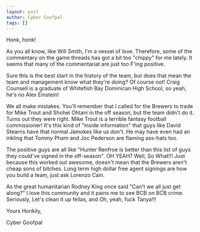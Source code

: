 ```yaml
---
layout: post
author: Cyber Goofpal
tags: []
---
```


Honk, honk!

As you all know, like Will Smith, I'm a vessel of love. Therefore, some of the commentary on the game threads has got a bit too "chippy" for me lately. It seems that many of the commentariat are just too F'ing positive.

Sure this is the best start in the history of the team, but does that mean the team and management know what they're doing? Of course not! Craig Counsell is a graduate of Whitefish Bay Dominican High School, so yeah, he's no Alex Einstein!

We all make mistakes. You'll remember that I called for the Brewers to trade for Mike Trout and Shohei Ohtani in the off season, but the team didn't do it. Turns out they were right. Mike Trout is a terrible fantasy football commissioner! It's this kind of "inside information" that guys like David Stearns have that normal Jamokes like us don't. He may have even had an inkling that Tommy Pham and Joc Pederson are flaming ass-hats too.

The positive guys are all like "Hunter Renfroe is better than this list of guys they could've signed in the off-season". OH YEAH? Well, So What!!! Just because this worked out awesome, doesn't mean that the Brewers aren't cheap sons of bitches. Long term high dollar free agent signings are how you build a team, just ask Lorenzo Cain.

As the great humanitarian Rodney King once said "Can't we all just get along?" I love this community and it pains me to see BCB on BCB crime. Seriously, Let's clean it up fellas, and Oh, yeah, fuck Tanya!!!

Yours Honkily,

Cyber Goofpal